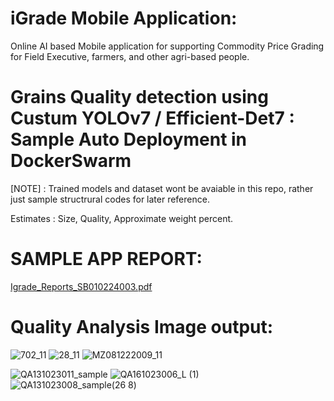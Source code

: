# iGrade Mobile Application: 
Online AI based Mobile application for supporting Commodity Price Grading for Field Executive, farmers, and other agri-based people.

# Grains Quality detection using Custum YOLOv7 / Efficient-Det7 :  Sample Auto Deployment in DockerSwarm
[NOTE] : Trained models and dataset wont be avaiable in this repo, rather just sample structrural codes for later reference. 

Estimates : 
Size, Quality, Approximate weight percent.

# SAMPLE APP REPORT:
[Igrade_Reports_SB010224003.pdf](https://github.com/hemanthhardy/docker_ngnix_ML-DL/files/14194577/Igrade_Reports_SB010224003.pdf)

# Quality Analysis Image output:

![702_11](https://github.com/hemanthhardy/docker_ngnix_ML-DL/assets/28312002/be8469fc-c872-4478-89e9-9dec4407c24b)
![28_11](https://github.com/hemanthhardy/docker_ngnix_ML-DL/assets/28312002/c77f506d-24fd-4292-a0ac-a5d91e9dbb4e)
![MZ081222009_11](https://github.com/hemanthhardy/docker_ngnix_ML-DL/assets/28312002/c304170b-7fd2-4595-8ae6-2e6fe105eb92)

![QA131023011_sample](https://github.com/hemanthhardy/docker_ngnix_ML-DL/assets/28312002/8d22aa24-cee7-4a65-8c68-e84374b6efcc)
![QA161023006_L (1)](https://github.com/hemanthhardy/docker_ngnix_ML-DL/assets/28312002/50c85bf7-333e-45a9-97d3-b8a18ba688d3)
![QA131023008_sample(26 8)](https://github.com/hemanthhardy/iGrade-docker-swarm_ngnix/assets/28312002/017da08f-030a-4ffc-a4c6-221997c870b8)
